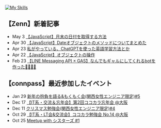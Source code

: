 [![My Skills](https://skillicons.dev/icons?i=js,html,css,bootstrap,jquery,nodejs,angular,ruby,rails,sass,java,spring,php,mysql,regex,md,git,github,gitlab,vscode,linux,powershell,docker,devto,discord,ai,ps,xd,figma,twitter)](https://skillicons.dev)

## 【Zenn】新着記事
<!-- profile updater begin: zenn -->
- May 3 [【JavaScript】月末の日付を取得する方法](https://zenn.dev/miya_akari/articles/8f702e8c8a3094)
- Apr 30 [【JavaScript】Dateオブジェクトのメソッドについてまとめた](https://zenn.dev/miya_akari/articles/0843b859421315)
- Apr 23 [私がやっている、ChatGPTを使った英語学習方法とか](https://zenn.dev/miya_akari/articles/dc771c09421681)
- Apr 22 [【JavaScript】オブジェクトの操作](https://zenn.dev/miya_akari/articles/5664bd7f4e92f6)
- Feb 23 [【LINE Messaging API × GAS】なんでもギャルにしてくれるbotを作った💖🌈🦄💖](https://zenn.dev/miya_akari/articles/cda5e8535833a7)
<!-- profile updater end: zenn -->

## 【connpass】最近参加したイベント
<!-- profile updater begin: connpass -->
- Jan 29 [新年の抱負を語る&もくもく会(関西女性エンジニア限定)#5](https://tech-woman-kansai.connpass.com/event/270642/)
- Dec 17 [【IT系・交流＆忘年会】第2回ココカラ忘年会 @大阪](https://kokokara.connpass.com/event/266516/)
- Dec 11 [クリスマス勉強会(関西女性エンジニア限定)#4](https://tech-woman-kansai.connpass.com/event/266627/)
- Oct 29 [【IT系・LT会&交流会】ココカラ勉強会 No.14 @大阪](https://kokokara.connpass.com/event/262504/)
- Oct 25 [Meetup with シスターズ #1](https://sister.connpass.com/event/262627/)
<!-- profile updater end: connpass -->
